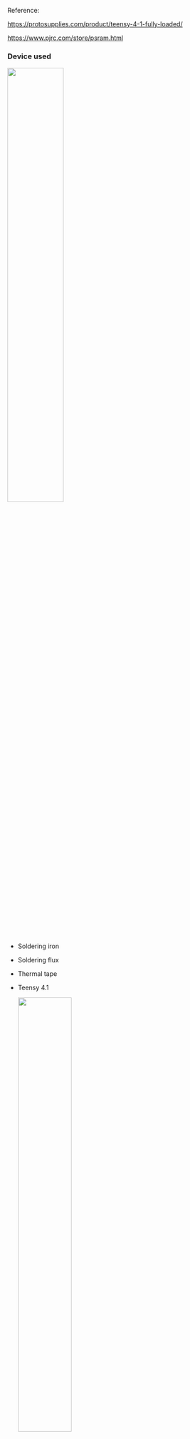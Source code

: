 Reference:

https://protosupplies.com/product/teensy-4-1-fully-loaded/

https://www.pjrc.com/store/psram.html

### Device used

  <img src="https://github.com/MartinRGB/MCU-SBC-Note/assets/7036706/121d95c0-0a1c-4c41-8781-4cb309207a17" width="50%" height="50%">

- Soldering iron
- Soldering flux
- Thermal tape
- Teensy 4.1
  
  <img src="https://github.com/MartinRGB/MCU-SBC-Note/assets/7036706/29c07168-2092-46e2-9258-6e9608f21e98" width="50%" height="50%">

- PSRAM Chips(Choose one of them)

  <img src="https://github.com/MartinRGB/MCU-SBC-Note/assets/7036706/442506ff-4bf8-4cf0-9aea-acea4dca6bdb" width="50%" height="50%">
  
  - Lyontek LY68L6400S(Not work for me)
  - ESP PSRAM64H
  - AP 6404L-3SQR

### Steps


- uses thermal tape to act as a temporary solder mask on Teensy board.

  <img src="https://github.com/MartinRGB/MCU-SBC-Note/assets/7036706/51df1366-cfd5-4ede-a785-ee700affa9f5" width="50%" height="50%">
  
- added some solder flux gel on top of the pads.
  
  <img src="https://github.com/MartinRGB/MCU-SBC-Note/assets/7036706/a1afdb37-d79a-47c0-9f89-61bc3bd2891f" width="50%" height="50%">

- Soldering

  <img src="https://github.com/MartinRGB/MCU-SBC-Note/assets/7036706/1332c469-77d5-4d3c-971b-d53129596ad0" width="50%" height="50%">

  Lyontek LY68L6400S not work for me,I changed them with ESP PSRAM64H,then them works.

  <img src="https://github.com/MartinRGB/MCU-SBC-Note/assets/7036706/fa609f03-7197-4b8f-a75f-19544ec2d14f" width="50%" height="50%">

### Test:
 
<img src="https://github.com/MartinRGB/MCU-SBC-Note/assets/7036706/868cff81-eafd-4d59-8008-e114597384b3" width="50%" height="50%">
  
- use PaulStoffregen's arduino test sketch —— [teensy41_psram_memtest](https://github.com/PaulStoffregen/teensy41_psram_memtest)

```c
extern "C" uint8_t external_psram_size;

bool memory_ok = false;
uint32_t *memory_begin, *memory_end;

bool check_fixed_pattern(uint32_t pattern);
bool check_lfsr_pattern(uint32_t seed);

void setup()
{
	while (!Serial) ; // wait
	pinMode(13, OUTPUT);
	uint8_t size = external_psram_size;
	Serial.printf("EXTMEM Memory Test, %d Mbyte\n", size);
	if (size == 0) return;
	const float clocks[4] = {396.0f, 720.0f, 664.62f, 528.0f};
	const float frequency = clocks[(CCM_CBCMR >> 8) & 3] / (float)(((CCM_CBCMR >> 29) & 7) + 1);
	Serial.printf(" CCM_CBCMR=%08X (%.1f MHz)\n", CCM_CBCMR, frequency);
	memory_begin = (uint32_t *)(0x70000000);
	memory_end = (uint32_t *)(0x70000000 + size * 1048576);
	elapsedMillis msec = 0;
	if (!check_fixed_pattern(0x5A698421)) return;
	if (!check_lfsr_pattern(2976674124ul)) return;
	if (!check_lfsr_pattern(1438200953ul)) return;
	if (!check_lfsr_pattern(3413783263ul)) return;
	if (!check_lfsr_pattern(1900517911ul)) return;
	if (!check_lfsr_pattern(1227909400ul)) return;
	if (!check_lfsr_pattern(276562754ul)) return;
	if (!check_lfsr_pattern(146878114ul)) return;
	if (!check_lfsr_pattern(615545407ul)) return;
	if (!check_lfsr_pattern(110497896ul)) return;
	if (!check_lfsr_pattern(74539250ul)) return;
	if (!check_lfsr_pattern(4197336575ul)) return;
	if (!check_lfsr_pattern(2280382233ul)) return;
	if (!check_lfsr_pattern(542894183ul)) return;
	if (!check_lfsr_pattern(3978544245ul)) return;
	if (!check_lfsr_pattern(2315909796ul)) return;
	if (!check_lfsr_pattern(3736286001ul)) return;
	if (!check_lfsr_pattern(2876690683ul)) return;
	if (!check_lfsr_pattern(215559886ul)) return;
	if (!check_lfsr_pattern(539179291ul)) return;
	if (!check_lfsr_pattern(537678650ul)) return;
	if (!check_lfsr_pattern(4001405270ul)) return;
	if (!check_lfsr_pattern(2169216599ul)) return;
	if (!check_lfsr_pattern(4036891097ul)) return;
	if (!check_lfsr_pattern(1535452389ul)) return;
	if (!check_lfsr_pattern(2959727213ul)) return;
	if (!check_lfsr_pattern(4219363395ul)) return;
	if (!check_lfsr_pattern(1036929753ul)) return;
	if (!check_lfsr_pattern(2125248865ul)) return;
	if (!check_lfsr_pattern(3177905864ul)) return;
	if (!check_lfsr_pattern(2399307098ul)) return;
	if (!check_lfsr_pattern(3847634607ul)) return;
	if (!check_lfsr_pattern(27467969ul)) return;
	if (!check_lfsr_pattern(520563506ul)) return;
	if (!check_lfsr_pattern(381313790ul)) return;
	if (!check_lfsr_pattern(4174769276ul)) return;
	if (!check_lfsr_pattern(3932189449ul)) return;
	if (!check_lfsr_pattern(4079717394ul)) return;
	if (!check_lfsr_pattern(868357076ul)) return;
	if (!check_lfsr_pattern(2474062993ul)) return;
	if (!check_lfsr_pattern(1502682190ul)) return;
	if (!check_lfsr_pattern(2471230478ul)) return;
	if (!check_lfsr_pattern(85016565ul)) return;
	if (!check_lfsr_pattern(1427530695ul)) return;
	if (!check_lfsr_pattern(1100533073ul)) return;
	if (!check_fixed_pattern(0x55555555)) return;
	if (!check_fixed_pattern(0x33333333)) return;
	if (!check_fixed_pattern(0x0F0F0F0F)) return;
	if (!check_fixed_pattern(0x00FF00FF)) return;
	if (!check_fixed_pattern(0x0000FFFF)) return;
	if (!check_fixed_pattern(0xAAAAAAAA)) return;
	if (!check_fixed_pattern(0xCCCCCCCC)) return;
	if (!check_fixed_pattern(0xF0F0F0F0)) return;
	if (!check_fixed_pattern(0xFF00FF00)) return;
	if (!check_fixed_pattern(0xFFFF0000)) return;
	if (!check_fixed_pattern(0xFFFFFFFF)) return;
	if (!check_fixed_pattern(0x00000000)) return;
	Serial.printf(" test ran for %.2f seconds\n", (float)msec / 1000.0f);
	Serial.println("All memory tests passed :-)");
	memory_ok = true;
}

bool fail_message(volatile uint32_t *location, uint32_t actual, uint32_t expected)
{
	Serial.printf(" Error at %08X, read %08X but expected %08X\n",
		(uint32_t)location, actual, expected);
	return false;
}

// fill the entire RAM with a fixed pattern, then check it
bool check_fixed_pattern(uint32_t pattern)
{
	volatile uint32_t *p;
	Serial.printf("testing with fixed pattern %08X\n", pattern);
	for (p = memory_begin; p < memory_end; p++) {
		*p = pattern;
	}
	arm_dcache_flush_delete((void *)memory_begin,
		(uint32_t)memory_end - (uint32_t)memory_begin);
	for (p = memory_begin; p < memory_end; p++) {
		uint32_t actual = *p;
		if (actual != pattern) return fail_message(p, actual, pattern);
	}
	return true;
}

// fill the entire RAM with a pseudo-random sequence, then check it
bool check_lfsr_pattern(uint32_t seed)
{
	volatile uint32_t *p;
	uint32_t reg;

	Serial.printf("testing with pseudo-random sequence, seed=%u\n", seed);
	reg = seed;
	for (p = memory_begin; p < memory_end; p++) {
		*p = reg;
		for (int i=0; i < 3; i++) {
			// https://en.wikipedia.org/wiki/Xorshift
			reg ^= reg << 13;
			reg ^= reg >> 17;
			reg ^= reg << 5;
		}
	}
	arm_dcache_flush_delete((void *)memory_begin,
		(uint32_t)memory_end - (uint32_t)memory_begin);
	reg = seed;
	for (p = memory_begin; p < memory_end; p++) {
		uint32_t actual = *p;
		if (actual != reg) return fail_message(p, actual, reg);
		//Serial.printf(" reg=%08X\n", reg);
		for (int i=0; i < 3; i++) {
			reg ^= reg << 13;
			reg ^= reg >> 17;
			reg ^= reg << 5;
		}
	}
	return true;
}

void loop()
{
	digitalWrite(13, HIGH);
	delay(100);
	if (!memory_ok) digitalWrite(13, LOW); // rapid blink if any test fails
	delay(100);
}
```

- https://arduino.stackexchange.com/questions/81253/teensy4-1-with-2x-8mb-psram-chips-external-psram-size-0-but-extmem-char-works

- https://protosupplies.com/learn/prototyping-system-for-teensy-4-1-working-with-teensy-4-1-memory/

```c
//===============================================================================
//  Find Optional Memory Chips on Teensy 4.1
//===============================================================================
#include "LittleFS.h"
extern "C" uint8_t external_psram_size;

//===============================================================================
//  Initialization
//===============================================================================
void setup() {
  Serial.begin(115200);       //Initialize USB serial port to computer

  // Check for PSRAM chip(s) installed
  uint8_t size = external_psram_size;
  Serial.printf("PSRAM Memory Size = %d Mbyte\n", size);
  if (size == 0) {
    Serial.println ("No PSRAM Installed");
  }

// Check for either NOR or NAND Flash chip installed
  LittleFS_QSPIFlash myfs_NOR;    // NOR FLASH
  LittleFS_QPINAND myfs_NAND;      // NAND FLASH 1Gb

  // Check for NOR Flash chip installed
  if (myfs_NOR.begin()) {
    Serial.printf("NOR Flash Memory Size = %d Mbyte / ", myfs_NOR.totalSize() / 1048576);
    Serial.printf("%d Mbit\n", myfs_NOR.totalSize() / 131072);
  }
  // Check for NAND Flash chip installed
  else if (myfs_NAND.begin()) {
    Serial.printf("NAND Flash Memory Size =  %d bytes / ", myfs_NAND.totalSize());
    Serial.printf("%d Mbyte / ", myfs_NAND.totalSize() / 1048576);
    Serial.printf("%d Gbit\n", myfs_NAND.totalSize() * 8 / 1000000000);
  }
  else {
    Serial.printf("No Flash Installed\n");
  }
}
void loop() {
  // put your main code here, to run repeatedly:

}
```
